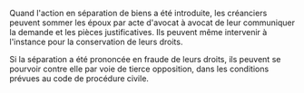   
 Quand l'action en séparation de biens a été introduite, les créanciers peuvent sommer les époux par acte d'avocat à avocat de leur communiquer la demande et les pièces justificatives. Ils peuvent même intervenir à l'instance pour la conservation de leurs droits.  

  
 Si la séparation a été prononcée en fraude de leurs droits, ils peuvent se pourvoir contre elle par voie de tierce opposition, dans les conditions prévues au code de procédure civile.  
